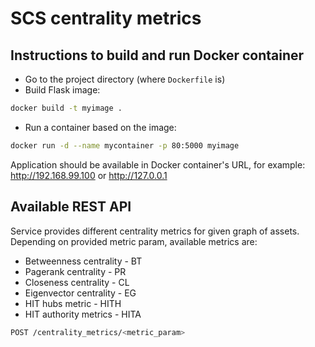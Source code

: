 # SCS centrality metrics

## Instructions to build and run Docker container

* Go to the project directory (where `Dockerfile` is)
* Build Flask image:

```bash
docker build -t myimage .
```

* Run a container based on the image:

```bash
docker run -d --name mycontainer -p 80:5000 myimage
```

Application should be available in Docker container's URL, for example: <a href="http://192.168.99.100" target="_blank">http://192.168.99.100</a> or <a href="http://127.0.0.1" target="_blank">http://127.0.0.1</a>

## Available REST API

Service provides different centrality metrics for given graph of assets. Depending on provided metric param, available metrics are:
* Betweenness centrality - BT
* Pagerank centrality - PR
* Closeness centrality - CL
* Eigenvector centrality - EG
* HIT hubs metric - HITH
* HIT authority metrics - HITA

```bash
POST /centrality_metrics/<metric_param>
```


